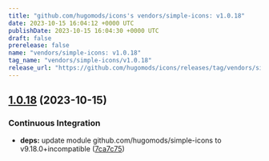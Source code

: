 ```yaml
---
title: "github.com/hugomods/icons's vendors/simple-icons: v1.0.18"
date: 2023-10-15 16:04:12 +0000 UTC
publishDate: 2023-10-15 16:04:30 +0000 UTC
draft: false
prerelease: false
name: "vendors/simple-icons: v1.0.18"
tag_name: "vendors/simple-icons/v1.0.18"
release_url: "https://github.com/hugomods/icons/releases/tag/vendors/simple-icons/v1.0.18"
---
```


## [1.0.18](https://github.com/hugomods/icons/compare/vendors/simple-icons/v1.0.17...vendors/simple-icons/v1.0.18) (2023-10-15)


### Continuous Integration

* **deps:** update module github.com/hugomods/simple-icons to v9.18.0+incompatible ([7ca7c75](https://github.com/hugomods/icons/commit/7ca7c75244df6bc9fa380624302349346b927174))
